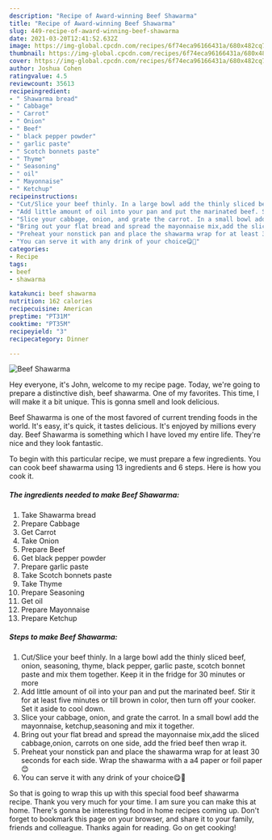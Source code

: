 ```yaml
---
description: "Recipe of Award-winning Beef Shawarma"
title: "Recipe of Award-winning Beef Shawarma"
slug: 449-recipe-of-award-winning-beef-shawarma
date: 2021-03-20T12:41:52.632Z
image: https://img-global.cpcdn.com/recipes/6f74eca96166431a/680x482cq70/beef-shawarma-recipe-main-photo.jpg
thumbnail: https://img-global.cpcdn.com/recipes/6f74eca96166431a/680x482cq70/beef-shawarma-recipe-main-photo.jpg
cover: https://img-global.cpcdn.com/recipes/6f74eca96166431a/680x482cq70/beef-shawarma-recipe-main-photo.jpg
author: Joshua Cohen
ratingvalue: 4.5
reviewcount: 35613
recipeingredient:
- " Shawarma bread"
- " Cabbage"
- " Carrot"
- " Onion"
- " Beef"
- " black pepper powder"
- " garlic paste"
- " Scotch bonnets paste"
- " Thyme"
- " Seasoning"
- " oil"
- " Mayonnaise"
- " Ketchup"
recipeinstructions:
- "Cut/Slice your beef thinly. In a large bowl add the thinly sliced beef, onion, seasoning, thyme, black pepper, garlic paste, scotch bonnet paste and mix them together. Keep it in the fridge for 30 minutes or more"
- "Add little amount of oil into your pan and put the marinated beef. Stir it for at least five minutes or till brown in color, then turn off your cooker. Set it aside to cool down."
- "Slice your cabbage, onion, and grate the carrot. In a small bowl add the mayonnaise, ketchup,seasoning and mix it together."
- "Bring out your flat bread and spread the mayonnaise mix,add the sliced cabbage,onion, carrots on one side, add the fried beef then wrap it."
- "Preheat your nonstick pan and place the shawarma wrap for at least 30 seconds for each side. Wrap the shawarma with a a4 paper or foil paper😊"
- "You can serve it with any drink of your choice😋💃"
categories:
- Recipe
tags:
- beef
- shawarma

katakunci: beef shawarma 
nutrition: 162 calories
recipecuisine: American
preptime: "PT31M"
cooktime: "PT35M"
recipeyield: "3"
recipecategory: Dinner

---
```



![Beef Shawarma](https://img-global.cpcdn.com/recipes/6f74eca96166431a/680x482cq70/beef-shawarma-recipe-main-photo.jpg)

Hey everyone, it's John, welcome to my recipe page. Today, we're going to prepare a distinctive dish, beef shawarma. One of my favorites. This time, I will make it a bit unique. This is gonna smell and look delicious.



Beef Shawarma is one of the most favored of current trending foods in the world. It's easy, it's quick, it tastes delicious. It's enjoyed by millions every day. Beef Shawarma is something which I have loved my entire life. They're nice and they look fantastic.


To begin with this particular recipe, we must prepare a few ingredients. You can cook beef shawarma using 13 ingredients and 6 steps. Here is how you cook it.

<!--inarticleads1-->

##### The ingredients needed to make Beef Shawarma:

1. Take  Shawarma bread
1. Prepare  Cabbage
1. Get  Carrot
1. Take  Onion
1. Prepare  Beef
1. Get  black pepper powder
1. Prepare  garlic paste
1. Take  Scotch bonnets paste
1. Take  Thyme
1. Prepare  Seasoning
1. Get  oil
1. Prepare  Mayonnaise
1. Prepare  Ketchup




<!--inarticleads2-->

##### Steps to make Beef Shawarma:

1. Cut/Slice your beef thinly. In a large bowl add the thinly sliced beef, onion, seasoning, thyme, black pepper, garlic paste, scotch bonnet paste and mix them together. Keep it in the fridge for 30 minutes or more
1. Add little amount of oil into your pan and put the marinated beef. Stir it for at least five minutes or till brown in color, then turn off your cooker. Set it aside to cool down.
1. Slice your cabbage, onion, and grate the carrot. In a small bowl add the mayonnaise, ketchup,seasoning and mix it together.
1. Bring out your flat bread and spread the mayonnaise mix,add the sliced cabbage,onion, carrots on one side, add the fried beef then wrap it.
1. Preheat your nonstick pan and place the shawarma wrap for at least 30 seconds for each side. Wrap the shawarma with a a4 paper or foil paper😊
1. You can serve it with any drink of your choice😋💃




So that is going to wrap this up with this special food beef shawarma recipe. Thank you very much for your time. I am sure you can make this at home. There's gonna be interesting food in home recipes coming up. Don't forget to bookmark this page on your browser, and share it to your family, friends and colleague. Thanks again for reading. Go on get cooking!

